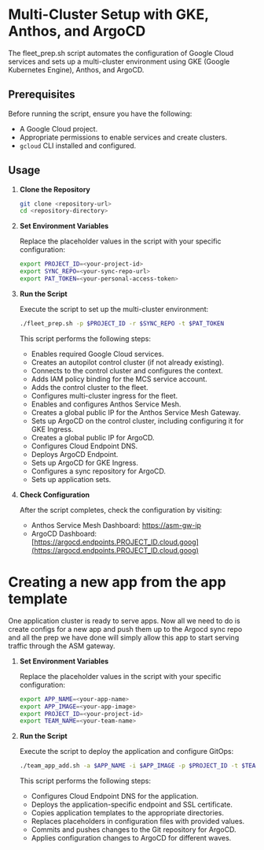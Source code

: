 # Multi-Cluster Setup with GKE, Anthos, and ArgoCD

The fleet_prep.sh script automates the configuration of Google Cloud services and sets up a multi-cluster environment using GKE (Google Kubernetes Engine), Anthos, and ArgoCD.

## Prerequisites

Before running the script, ensure you have the following:

- A Google Cloud project.
- Appropriate permissions to enable services and create clusters.
- `gcloud` CLI installed and configured.

## Usage

1. **Clone the Repository**

    ```bash
    git clone <repository-url>
    cd <repository-directory>
    ```

2. **Set Environment Variables**

    Replace the placeholder values in the script with your specific configuration:

    ```bash
    export PROJECT_ID=<your-project-id>
    export SYNC_REPO=<your-sync-repo-url>
    export PAT_TOKEN=<your-personal-access-token>
    ```

3. **Run the Script**

    Execute the script to set up the multi-cluster environment:

    ```bash
    ./fleet_prep.sh -p $PROJECT_ID -r $SYNC_REPO -t $PAT_TOKEN
    ```

    This script performs the following steps:

    - Enables required Google Cloud services.
    - Creates an autopilot control cluster (if not already existing).
    - Connects to the control cluster and configures the context.
    - Adds IAM policy binding for the MCS service account.
    - Adds the control cluster to the fleet.
    - Configures multi-cluster ingress for the fleet.
    - Enables and configures Anthos Service Mesh.
    - Creates a global public IP for the Anthos Service Mesh Gateway.
    - Sets up ArgoCD on the control cluster, including configuring it for GKE Ingress.
    - Creates a global public IP for ArgoCD.
    - Configures Cloud Endpoint DNS.
    - Deploys ArgoCD Endpoint.
    - Sets up ArgoCD for GKE Ingress.
    - Configures a sync repository for ArgoCD.
    - Sets up application sets.

4. **Check Configuration**

    After the script completes, check the configuration by visiting:

    - Anthos Service Mesh Dashboard: [https://asm-gw-ip](https://asm-gw-ip)
    - ArgoCD Dashboard: [https://argocd.endpoints.PROJECT_ID.cloud.goog](https://argocd.endpoints.PROJECT_ID.cloud.goog)

# Creating a new app from the app template
One application cluster is ready to serve apps. Now all we need to do is create configs for a new app and push them up to the Argocd sync repo and all the prep we have done will simply allow this app to start serving traffic through the ASM gateway.

1. **Set Environment Variables**

    Replace the placeholder values in the script with your specific configuration:

    ```bash
    export APP_NAME=<your-app-name>
    export APP_IMAGE=<your-app-image>
    export PROJECT_ID=<your-project-id>
    export TEAM_NAME=<your-team-name>
    ```

2. **Run the Script**

    Execute the script to deploy the application and configure GitOps:

    ```bash
    ./team_app_add.sh -a $APP_NAME -i $APP_IMAGE -p $PROJECT_ID -t $TEAM_NAME
    ```

    This script performs the following steps:

    - Configures Cloud Endpoint DNS for the application.
    - Deploys the application-specific endpoint and SSL certificate.
    - Copies application templates to the appropriate directories.
    - Replaces placeholders in configuration files with provided values.
    - Commits and pushes changes to the Git repository for ArgoCD.
    - Applies configuration changes to ArgoCD for different waves.
